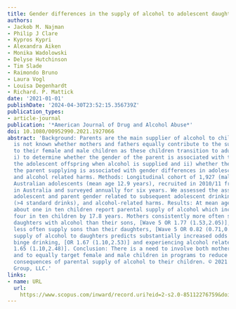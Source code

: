 ```yaml
---
title: Gender differences in the supply of alcohol to adolescent daughters and sons
authors:
- Jackob M. Najman
- Philip J Clare
- Kypros Kypri
- Alexandra Aiken
- Monika Wadolowski
- Delyse Hutchinson
- Tim Slade
- Raimondo Bruno
- Laura Vogl
- Louisa Degenhardt
- Richard. P. Mattick
date: '2021-01-01'
publishDate: '2024-04-30T23:52:15.356739Z'
publication_types:
- article-journal
publication: '*American Journal of Drug and Alcohol Abuse*'
doi: 10.1080/00952990.2021.1927066
abstract: 'Background: Parents are the main supplier of alcohol to children but it
  is not known whether mothers and fathers equally contribute to the supply of alcohol
  to their female and male children as these children transition to adulthood. Objectives:
  i) to determine whether the gender of the parent is associated with the gender of
  the adolescent offspring when alcohol is supplied and ii) whether the gender of
  the parent supplying is associated with gender differences in adolescent binge drinking
  and alcohol related harms. Methods: Longitudinal cohort of 1,927 (males = 1052)
  Australian adolescents (mean age 12.9 years), recruited in 2010/11 from schools
  in Australia and surveyed annually for six years. We assessed the association between
  adolescent and parent gender related to subsequent adolescent drinking, binge drinking
  (>4 standard drinks), and alcohol-related harms. Results: At mean age of 12.9 years
  about one in ten children report parental supply of alcohol which increases to about
  four in ten children by 17.8 years. Mothers consistently more often supply their
  daughters with alcohol than their sons, [Wave 5 OR 1.77 (1.53,2.05)], while mothers
  less often supply sons than their daughters, [Wave 5 OR 0.82 (0.71,0.95)]. Mothers’
  supply of alcohol to daughters predicts substantially increased odds of daughters
  binge drinking, [OR 1.67 (1.10,2.53)] and experiencing alcohol related harms, [OR
  1.65 (1.10,2.48)]. Conclusion: There is a need to involve both mothers and fathers
  and to equally target female and male children in programs to reduce the harmful
  consequences of parental supply of alcohol to their children. © 2021 Taylor & Francis
  Group, LLC.'
links:
- name: URL
  url: 
    https://www.scopus.com/inward/record.uri?eid=2-s2.0-85112276759&doi=10.1080%2f00952990.2021.1927066&partnerID=40&md5=131b01b3d1df27c19e2d6c25505ec4d3
---
```

